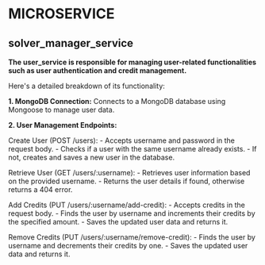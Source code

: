 # MICROSERVICE

## solver_manager_service

**The user_service is responsible for managing user-related functionalities such as user authentication and credit management.**

Here's a detailed breakdown of its functionality:

**1. MongoDB Connection:**
        Connects to a MongoDB database using Mongoose to manage user data.

**2. User Management Endpoints:**

Create User (POST /users):
        - Accepts username and password in the request body.
        - Checks if a user with the same username already exists.
        - If not, creates and saves a new user in the database.
            
Retrieve User (GET /users/:username):
        - Retrieves user information based on the provided username.
        - Returns the user details if found, otherwise returns a 404 error.
            
Add Credits (PUT /users/:username/add-credit):
        - Accepts credits in the request body.
        - Finds the user by username and increments their credits by the specified amount.
        - Saves the updated user data and returns it.
            
Remove Credits (PUT /users/:username/remove-credit):
        - Finds the user by username and decrements their credits by one.
        - Saves the updated user data and returns it.
